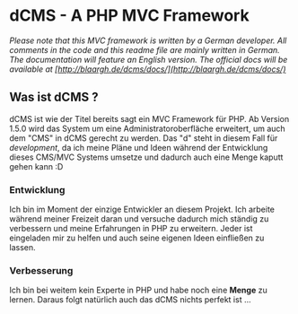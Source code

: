 # dCMS - A PHP MVC Framework

_Please note that this MVC framework is written by a German developer. All comments in the code and this readme file are mainly written in German. The documentation will feature an English version. The official docs will be available at [http://blaargh.de/dcms/docs/](http://blaargh.de/dcms/docs/)_

## Was ist dCMS ?
dCMS ist wie der Titel bereits sagt ein MVC Framework für PHP. Ab Version 1.5.0 wird das System um eine Administratoroberfläche erweitert, um auch dem "CMS" in dCMS gerecht zu werden. Das "d" steht in diesem Fall für _development_, da ich meine Pläne und Ideen während der Entwicklung dieses CMS/MVC Systems umsetze und dadurch auch eine Menge kaputt gehen kann :D

### Entwicklung
Ich bin im Moment der einzige Entwickler an diesem Projekt. Ich arbeite während meiner Freizeit daran und versuche dadurch mich ständig zu verbessern und meine Erfahrungen in PHP zu erweitern. Jeder ist eingeladen mir zu helfen und auch seine eigenen Ideen einfließen zu lassen.

### Verbesserung
Ich bin bei weitem kein Experte in PHP und habe noch eine __Menge__ zu lernen. Daraus folgt natürlich auch das dCMS nichts perfekt ist ...
